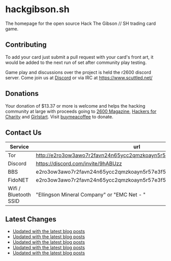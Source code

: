 # hackgibson.sh
The homepage for the open source Hack The Gibson // SH trading card game.


## Contributing

To add your card just submit a pull request with your card's front art, it would be added to the next run of set after community play testing.

Game play and discussions over the project is held the r2600 discord server. Come join us at [Discord](https://discord.com/invite/9hABUzz) or via IRC at https://www.scuttled.net/


## Donations

Your donation of $13.37 or more is welcome and helps the hacking community at large with proceeds going to [2600 Magazine](https://2600.com/), [Hackers for Charity](https://hackersforcharity.org) and [Girlstart](https://girlstart.org).  Visit [buymeacoffee](https://www.buymeacoffee.com/hackgibson.sh) to donate.


## Contact Us

Service | url
-|-
Tor | http://e2ro3ow3awo7r2favn24n65ycc2qmzkoayn5r57e3f56nvjwdcgg32ad.onion
Discord | https://discord.com/invite/9hABUzz
BBS | e2ro3ow3awo7r2favn24n65ycc2qmzkoayn5r57e3f56nvjwdcgg32ad.onion:23
FidoNET | e2ro3ow3awo7r2favn24n65ycc2qmzkoayn5r57e3f56nvjwdcgg32ad.onion:24554
Wifi / Bluetooth SSID | "Ellingson Mineral Company" or "EMC Net - <fidonet address>"

## Latest Changes
<!-- BLOG-POST-LIST:START -->
- [Updated with the latest blog posts](https://github.com/DFW2600/hackgibson.sh/commit/3ca2c206d5f05aa8360ce64961db0e3d0d0efcb7)
- [Updated with the latest blog posts](https://github.com/DFW2600/hackgibson.sh/commit/eaf5d50f8782bef71fd170e527ccedd9935ea348)
- [Updated with the latest blog posts](https://github.com/DFW2600/hackgibson.sh/commit/032af88f9d08092583e605c629aac5a5af279bd1)
- [Updated with the latest blog posts](https://github.com/DFW2600/hackgibson.sh/commit/674553ee029a07964f0b08cfd0da9c4eb6eb7ba2)
- [Updated with the latest blog posts](https://github.com/DFW2600/hackgibson.sh/commit/4adf8974a33e5f5c0f3945a722862d8a65175e22)
<!-- BLOG-POST-LIST:END -->
